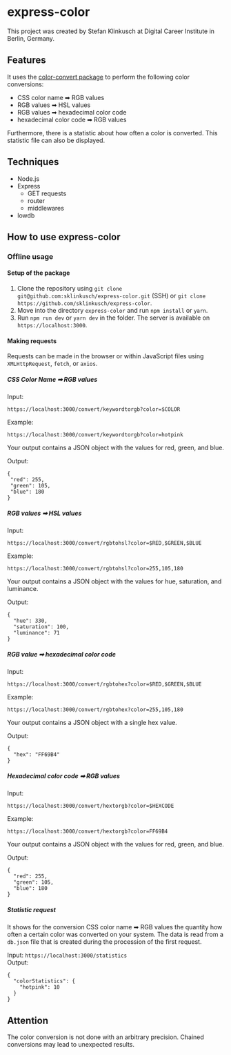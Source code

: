 # express-color

This project was created by Stefan Klinkusch at Digital Career Institute in Berlin, Germany.

## Features

It uses the [color-convert package](https://github.com/Qix-/color-convert) to perform the following color conversions:
- CSS color name &#x27A1; RGB values
- RGB values &#x27A1; HSL values
- RGB values &#x27A1; hexadecimal color code
- hexadecimal color code &#x27A1; RGB values

Furthermore, there is a statistic about how often a color is converted. This statistic file can also be displayed.

## Techniques
- Node.js
- Express
  - GET requests
  - router
  - middlewares
- lowdb

## How to use express-color
### Offline usage

#### Setup of the package
1. Clone the repository using ```git clone git@github.com:sklinkusch/express-color.git``` (SSH) or ```git clone https://github.com/sklinkusch/express-color```.
1. Move into the directory ```express-color``` and run ```npm install``` or ```yarn```.
1. Run ```npm run dev``` or ```yarn dev``` in the folder. The server is available on ```https://localhost:3000```.

#### Making requests

Requests can be made in the browser or within JavaScript files using ```XMLHttpRequest```, ```fetch```, or ```axios```.

##### CSS Color Name &#x27A1; RGB values

Input: 
```
https://localhost:3000/convert/keywordtorgb?color=$COLOR
```  
Example: 
```
https://localhost:3000/convert/keywordtorgb?color=hotpink
```  
Your output contains a JSON object with the values for red, green, and blue.  

Output:
 ```
 {
  "red": 255,
  "green": 105,
  "blue": 180
}
```

##### RGB values &#x27A1; HSL values

Input: 
```
https://localhost:3000/convert/rgbtohsl?color=$RED,$GREEN,$BLUE
```  
Example: 
```
https://localhost:3000/convert/rgbtohsl?color=255,105,180
```  
Your output contains a JSON object with the values for hue, saturation, and luminance. 

Output: 
```
{
  "hue": 330,
  "saturation": 100,
  "luminance": 71
}
```

##### RGB value &#x27A1; hexadecimal color code

Input: 
```
https://localhost:3000/convert/rgbtohex?color=$RED,$GREEN,$BLUE
```  
Example: 
```
https://localhost:3000/convert/rgbtohex?color=255,105,180
```  
Your output contains a JSON object with a single hex value.  

Output:  
```
{
  "hex": "FF69B4"
}
```

##### Hexadecimal color code &#x27A1; RGB values

Input: 
```
https://localhost:3000/convert/hextorgb?color=$HEXCODE
```  
Example: 
```
https://localhost:3000/convert/hextorgb?color=FF69B4
```  
Your output contains a JSON object with the values for red, green, and blue.  

Output: 
```
{
  "red": 255,
  "green": 105,
  "blue": 180
}
```

##### Statistic request

It shows for the conversion CSS color name &#x27A1; RGB values the quantity how often a certain color was converted on your system. The data is read from a ```db.json``` file that is created during the procession of the first request.

Input: ```https://localhost:3000/statistics```  
Output:
```
{
  "colorStatistics": {
    "hotpink": 10
  }
}
```

## Attention
The color conversion is not done with an arbitrary precision. Chained conversions may lead to unexpected results.
